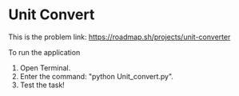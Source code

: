 # Unit Convert
This is the problem link: https://roadmap.sh/projects/unit-converter

To run the application

1. Open Terminal.
2. Enter the command: "python Unit_convert.py".
3. Test the task!
